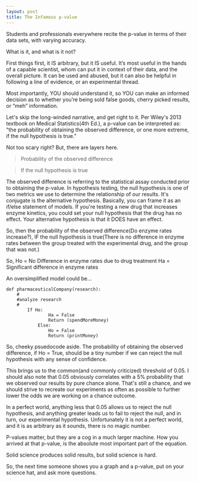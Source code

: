 ```yaml
---
layout: post
title: The Infamous p-value
---
```


Students and professionals everywhere recite the p-value in terms of their data sets, with varying accuracy.

What is it, and what is it not?

First things first, it IS arbitrary, but it IS useful. It’s most useful in the hands of a capable scientist, whom can put it in context of their data, and the overall picture. It can be used and abused, but it can also be helpful in following a line of evidence, or an experimental thread.

Most importantly, YOU should understand it, so YOU can make an informed decision as to whether you’re being sold false goods, cherry picked results, or “meh” information.

Let's skip the long-winded narrative, and get right to it. Per Wiley's 2013 textbook on Medical Statistics(4th Ed.), a p-value can be interpreted as:
"the probability of obtaining the observed difference, or one more extreme, if the null hypothesis is true."

Not too scary right? But, there are layers here.
 
>Probability of the observed difference

>If the null hypothesis is true

The observed difference is referring to the statistical assay conducted prior to obtaining the p-value. In hypothesis testing, the null hypothesis is one of two metrics we use to determine the relationship of our results. It's conjugate is the alternative hypothesis. Basically, you can frame it as an if/else statement of models. If you're testing a new drug that increases enzyme kinetics, you could set your null hypothesis that the drug has no effect. Your alternative hypothesis is that it DOES have an effect.

So, then the probability of the observed difference(Do enzyme rates increase?), IF the null hypothesis is true(There is no difference in enzyme rates between the group treated with the experimental drug, and the group that was not.)

So,
Ho = No Difference in enzyme rates due to drug treatment
Ha = Significant difference in enzyme rates

An oversimplified model could be...

	def pharmaceuticalCompany(research):
	    #
	    #analyze research
	    #
       		If Ho:
       				Ha = False
                	Return (spendMoreMoney)
	       		Else:
	        		Ho = False
	        		Return (printMoney)

So, cheeky psuedocode aside. The probability of obtaining the observed difference, if Ho = True, should be a tiny number if we can reject the null hypothesis with any sense of confidence. 

This brings us to the common(and commonly criticized) threshold of 0.05. I should also note that 0.05 obviously correlates with a 5% probability that we observed our results by pure chance alone. That's still a chance, and we should strive to recreate our experiments as often as possible to further lower the odds we are working on a chance outcome. 

In a perfect world, anything less that 0.05 allows us to reject the null hypothesis, and anything greater leads us to fail to reject the null, and in turn, our experimental hypothesis. Unfortunately it is not a perfect world, and it is as arbitrary as it sounds, there is no magic number.

P-values matter, but they are a cog in a much larger machine. How you arrived at that p-value, is the absolute most important part of the equation.

Solid science produces solid results, but solid science is hard.

So, the next time someone shows you a graph and a p-value, put on your science hat, and ask more questions. 
